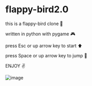 # flappy-bird2.0

this is a flappy-bird clone 🐥

written in python with pygame 🎮

press Esc or up arrow key to start ⬆️

press Space or up arrow key to jump 🦘
	


ENJOY ✌️

![image](https://github.com/arshiaa104/flappy-bird/assets/110552657/c42ec1c5-cc47-4c80-a082-fa303d1e56aa)
